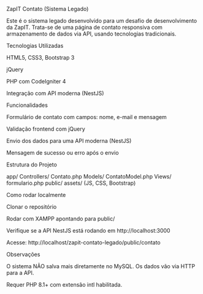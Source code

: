 ZapIT Contato (Sistema Legado)

Este é o sistema legado desenvolvido para um desafio de desenvolvimento da ZapIT. Trata-se de uma página de contato responsiva com armazenamento de dados via API, usando tecnologias tradicionais.

Tecnologias Utilizadas

HTML5, CSS3, Bootstrap 3

jQuery

PHP com CodeIgniter 4

Integração com API moderna (NestJS)

Funcionalidades

Formulário de contato com campos: nome, e-mail e mensagem

Validação frontend com jQuery

Envio dos dados para uma API moderna (NestJS)

Mensagem de sucesso ou erro após o envio

Estrutura do Projeto

app/
  Controllers/
    Contato.php
  Models/
    ContatoModel.php
  Views/
    formulario.php
public/
  assets/ (JS, CSS, Bootstrap)

Como rodar localmente

Clonar o repositório

Rodar com XAMPP apontando para public/

Verifique se a API NestJS está rodando em http://localhost:3000

Acesse: http://localhost/zapit-contato-legado/public/contato

Observações

O sistema NÃO salva mais diretamente no MySQL. Os dados vão via HTTP para a API.

Requer PHP 8.1+ com extensão intl habilitada.
